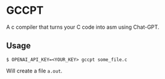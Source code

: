 # **G**CC**PT**

A c compiler that turns your C code into asm using Chat-GPT.

## Usage

```
$ OPENAI_API_KEY=<YOUR_KEY> gccpt some_file.c
```

Will create a file `a.out`.
